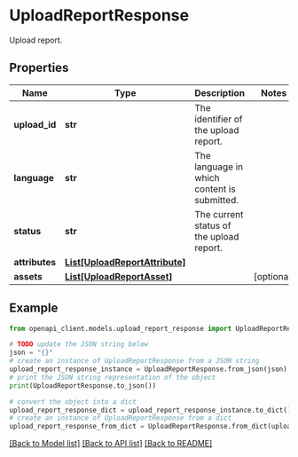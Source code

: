 # UploadReportResponse

Upload report.

## Properties

Name | Type | Description | Notes
------------ | ------------- | ------------- | -------------
**upload_id** | **str** | The identifier of the upload report. | 
**language** | **str** | The language in which content is submitted. | 
**status** | **str** | The current status of the upload report. | 
**attributes** | [**List[UploadReportAttribute]**](UploadReportAttribute.md) |  | 
**assets** | [**List[UploadReportAsset]**](UploadReportAsset.md) |  | [optional] 

## Example

```python
from openapi_client.models.upload_report_response import UploadReportResponse

# TODO update the JSON string below
json = "{}"
# create an instance of UploadReportResponse from a JSON string
upload_report_response_instance = UploadReportResponse.from_json(json)
# print the JSON string representation of the object
print(UploadReportResponse.to_json())

# convert the object into a dict
upload_report_response_dict = upload_report_response_instance.to_dict()
# create an instance of UploadReportResponse from a dict
upload_report_response_from_dict = UploadReportResponse.from_dict(upload_report_response_dict)
```
[[Back to Model list]](../README.md#documentation-for-models) [[Back to API list]](../README.md#documentation-for-api-endpoints) [[Back to README]](../README.md)


